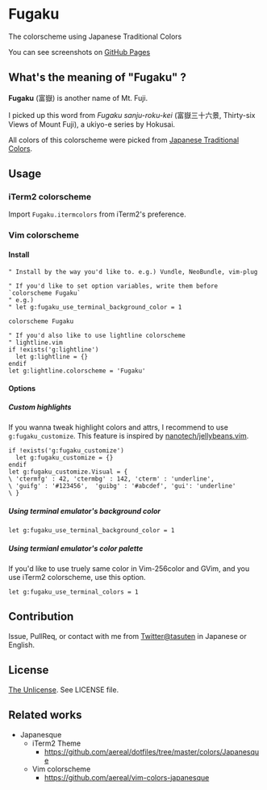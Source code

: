# Fugaku
The colorscheme using Japanese Traditional Colors

You can see screenshots on [GitHub Pages](https://tasuten.github.io/Fugaku/)

## What's the meaning of "Fugaku" ?
**Fugaku** (富嶽) is another name of Mt. Fuji.

I picked up this word from  *Fugaku sanju-roku-kei* (富嶽三十六景, Thirty-six Views of Mount Fuji), a ukiyo-e series by Hokusai.

All colors of this colorscheme were picked from [Japanese Traditional Colors](http://irocore.com/).


## Usage
### iTerm2 colorscheme
Import `Fugaku.itermcolors` from iTerm2's preference.

### Vim colorscheme
#### Install
``` vim
" Install by the way you'd like to. e.g.) Vundle, NeoBundle, vim-plug

" If you'd like to set option variables, write them before `colorscheme Fugaku`
" e.g.)
" let g:fugaku_use_terminal_background_color = 1

colorscheme Fugaku

" If you'd also like to use lightline colorscheme
" lightline.vim
if !exists('g:lightline')
  let g:lightline = {}
endif
let g:lightline.colorscheme = 'Fugaku'
```

#### Options

##### Custom highlights
If you wanna tweak highlight colors and attrs, I recommend to use `g:fugaku_customize`. This feature is inspired by [nanotech/jellybeans.vim](https://github.com/nanotech/jellybeans.vim).

``` vim
if !exists('g:fugaku_customize')
  let g:fugaku_customize = {}
endif
let g:fugaku_customize.Visual = {
\ 'ctermfg' : 42, 'ctermbg' : 142, 'cterm' : 'underline',
\ 'guifg' : '#123456',  'guibg' : '#abcdef', 'gui': 'underline'
\ }
```

##### Using terminal emulator's background color

``` vim
let g:fugaku_use_terminal_background_color = 1
```

##### Using termianl emulator's color palette
If you'd like to use truely same color in Vim-256color and GVim,
and you use iTerm2 colorscheme, use this option.

``` vim
let g:fugaku_use_terminal_colors = 1
```


## Contribution
Issue, PullReq, or contact with me from [Twitter@tasuten](https://twitter.com/tasuten) in Japanese or English.


## License
[The Unlicense](http://unlicense.org/). See LICENSE file.


## Related works
- Japanesque
    -  iTerm2 Theme
        - https://github.com/aereal/dotfiles/tree/master/colors/Japanesque
    -  Vim colorscheme
        -  https://github.com/aereal/vim-colors-japanesque



